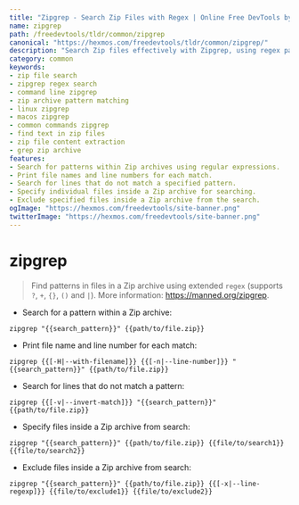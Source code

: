 ```yaml
---
title: "Zipgrep - Search Zip Files with Regex | Online Free DevTools by Hexmos"
name: zipgrep
path: /freedevtools/tldr/common/zipgrep
canonical: "https://hexmos.com/freedevtools/tldr/common/zipgrep/"
description: "Search Zip files effectively with Zipgrep, using regex patterns for precise matching. Extract specific data from archives. Free online tool, no registration required."
category: common
keywords:
- zip file search
- zipgrep regex search
- command line zipgrep
- zip archive pattern matching
- linux zipgrep
- macos zipgrep
- common commands zipgrep
- find text in zip files
- zip file content extraction
- grep zip archive
features:
- Search for patterns within Zip archives using regular expressions.
- Print file names and line numbers for each match.
- Search for lines that do not match a specified pattern.
- Specify individual files inside a Zip archive for searching.
- Exclude specified files inside a Zip archive from the search.
ogImage: "https://hexmos.com/freedevtools/site-banner.png"
twitterImage: "https://hexmos.com/freedevtools/site-banner.png"
---
```


# zipgrep

> Find patterns in files in a Zip archive using extended `regex` (supports `?`, `+`, `{}`, `()` and `|`).
> More information: <https://manned.org/zipgrep>.

- Search for a pattern within a Zip archive:

`zipgrep "{{search_pattern}}" {{path/to/file.zip}}`

- Print file name and line number for each match:

`zipgrep {{[-H|--with-filename]}} {{[-n|--line-number]}} "{{search_pattern}}" {{path/to/file.zip}}`

- Search for lines that do not match a pattern:

`zipgrep {{[-v|--invert-match]}} "{{search_pattern}}" {{path/to/file.zip}}`

- Specify files inside a Zip archive from search:

`zipgrep "{{search_pattern}}" {{path/to/file.zip}} {{file/to/search1}} {{file/to/search2}}`

- Exclude files inside a Zip archive from search:

`zipgrep "{{search_pattern}}" {{path/to/file.zip}} {{[-x|--line-regexp]}} {{file/to/exclude1}} {{file/to/exclude2}}`
